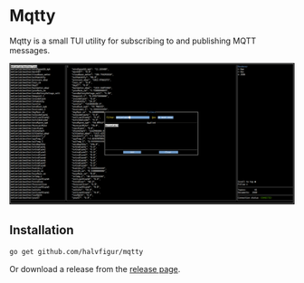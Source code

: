 # Mqtty
Mqtty is a small TUI utility for subscribing to and publishing MQTT messages.

![Screenshot](commander.png)

## Installation
```bash
go get github.com/halvfigur/mqtty
```

Or download a release from the [release page](https://github.com/halvfigur/mqtty/releases).
